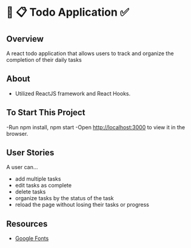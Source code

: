 # :notebook: :clipboard: Todo Application :white_check_mark: 

## Overview
A react todo application that allows users to track and organize the completion of their daily tasks

## About
* Utilized ReactJS framework and React Hooks. 

## To Start This Project
-Run npm install, npm start 
-Open [http://localhost:3000](http://localhost:3000) to view it in the browser.

## User Stories
A user can... 
- add multiple tasks
- edit tasks as complete
- delete tasks
- organize tasks by the status of the task
- reload the page without losing their tasks or progress

## Resources
- [Google Fonts](https://fonts.google.com/)
